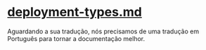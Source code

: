 # [deployment-types.md](/guide/deployment-types.md)

Aguardando a sua tradução, nós precisamos de uma tradução em Português para tornar a documentação melhor.

